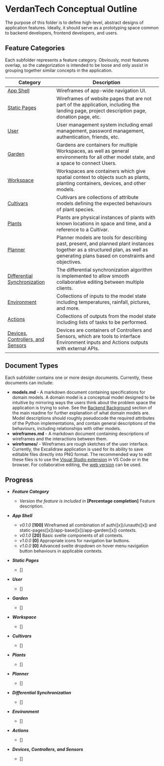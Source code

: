 # VerdanTech Conceptual Outline

The purpose of this folder is to define high-level, abstract designs of application features. Ideally, it should serve as a prototyping space common to backend developers, frontend developers, and users.

## Feature Categories

Each subfolder represents a feature category. Obviously, most features overlap, so the categorization is intended to be loose and only assist in grouping together similar concepts in the application.

| Category     | Description |
|--------------|-------------|
| [App Shell](app-shell/README.md) | Wireframes of app-wide navigation UI. |
| [Static Pages](static-pages/README.md) | Wireframes of website pages that are not part of the application, including the landing page, project description page, donation page, etc. |
| [User](user/README.md) | User management system including email management, password management, authentication, friends, etc.  | 
| [Garden](gardens/README.md) | Gardens are containers for multiple Workspaces, as well as general environments for all other model state, and a space to connect Users. |
| [Workspace](workspaces/README.md) | Workspaces are containers which give spatial context to objects such as plants, planting containers, devices, and other models. |
| [Cultivars](cultivars/README.md) | Cultivars are collections of attribute models defining the expected behaviours of plant species. |
| [Plants](plants/README.md) | Plants are physical instances of plants with known locations in space and time, and a reference to a Cultivar. |
| [Planner](planner/README.md) | Planner models are tools for describing past, present, and planned plant instances together as a structured plan, as well as generating plans based on constraints and objectives.
| [Differential Synchronization](differential-synchronization/README.md) | The differential synchronization algorithm is implemented to allow smooth collaborative editing between multiple clients. |
| [Environment](environment/README.md) | Collections of inputs to the model state including temperatures, rainfall, pictures, and more. |
| [Actions](actions/README.md) | Collections of outputs from the model state including lists of tasks to be performed. |
| [Devices, Controllers, and Sensors](devices/README.md) | Devices are containers of Controllers and Sensors, which are tools to interface Environment inputs and Actions outputs with external APIs. |

## Document Types

Each subfolder contains one or more design documents. Currently, these documents can include:
- **models.md** - A markdown document containing specifications for domain models. A domain model is a conceptual model designed to be intuitive by mirroring ways the users think about the problem space the application is trying to solve. See the [Backend Background](../README.md#background-1) section of the main readme for further explanation of what domain models are. Model descriptions should roughly pseudocode the required attributes of the Python implementations, and contain general descriptions of the behaviours, including relationships with other models.
- **wireframes.md** - A markdown document containing descriptions of wireframes and the interactions between them.
- **wireframes/** - Wireframes are rough sketches of the user interface. Currently, the Excalidraw application is used for its ability to save editable files directly into PNG format. The recommended way to edit these files is to use the [Visual Studio extension](https://marketplace.visualstudio.com/items?itemName=pomdtr.excalidraw-editor) in VS Code or in the browser. For collaborative editing, the [web version](https://excalidraw.com/) can be used.

## Progress

- ***Feature Category***
    - *Version the feature is included in* **[Percentage completion]** Feature description.
- ***App Shell***
    - *v0.1.0* **[100]** Wireframed all combination of auth([x])/unauth([x]) and static-pages([x])/app-base([x])/app-garden([x]) contexts.
    - *v0.1.0* **[20]** Basic svelte components of all contexts.
    - *v1.0.0* **[0]** Appropriate icons for navigation bar buttons.
    - *v1.0.0* **[0]** Advanced svelte dropdown on hover menu navigation button behaviours in applicable contexts.

- ***Static Pages***
    - []

- ***User***
    - []

- ***Garden***
    - []

- ***Workspace***
    - []

- ***Cultivars***
    - []

- ***Plants***
    - []

- ***Planner***
    - []

- ***Differential Synchronization***
    - []

- ***Environment***
    - []

- ***Actions***
    - []

- ***Devices, Controllers, and Sensors***
    - []